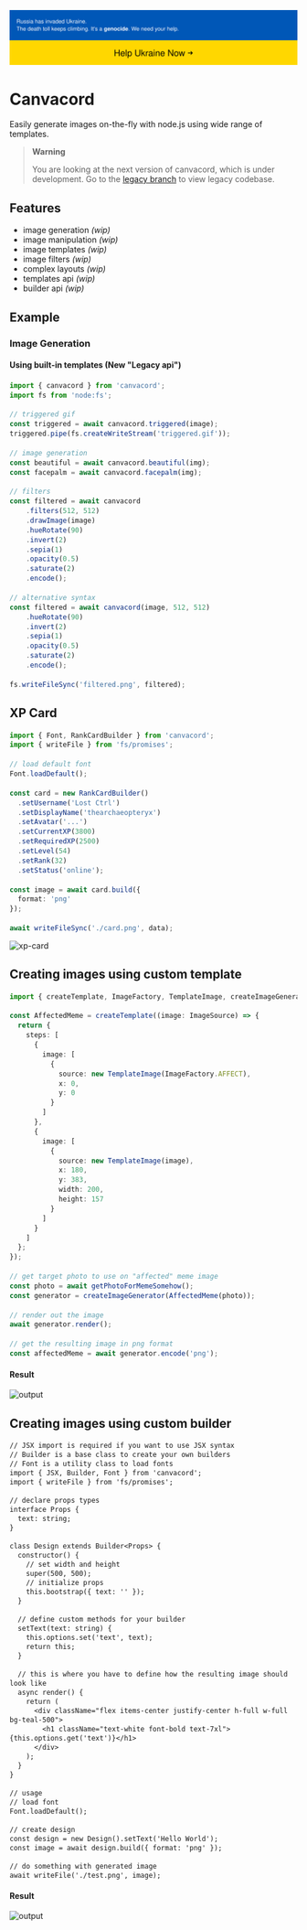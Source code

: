 [![SWUbanner](https://raw.githubusercontent.com/vshymanskyy/StandWithUkraine/main/banner2-direct.svg)](https://vshymanskyy.github.io/StandWithUkraine)

# Canvacord

Easily generate images on-the-fly with node.js using wide range of templates.

> **Warning**
>
> You are looking at the next version of canvacord, which is under development. Go to the [legacy branch](https://github.com/neplextech/canvacord/tree/legacy) to view legacy codebase.

## Features

- image generation _(wip)_
- image manipulation _(wip)_
- image templates _(wip)_
- image filters _(wip)_
- complex layouts _(wip)_
- templates api _(wip)_
- builder api _(wip)_

## Example

### Image Generation

#### Using built-in templates (New "Legacy api")

<!-- prettier-ignore -->
```ts
import { canvacord } from 'canvacord';
import fs from 'node:fs';

// triggered gif
const triggered = await canvacord.triggered(image);
triggered.pipe(fs.createWriteStream('triggered.gif'));

// image generation
const beautiful = await canvacord.beautiful(img);
const facepalm = await canvacord.facepalm(img);

// filters
const filtered = await canvacord
    .filters(512, 512)
    .drawImage(image)
    .hueRotate(90)
    .invert(2)
    .sepia(1)
    .opacity(0.5)
    .saturate(2)
    .encode();

// alternative syntax
const filtered = await canvacord(image, 512, 512)
    .hueRotate(90)
    .invert(2)
    .sepia(1)
    .opacity(0.5)
    .saturate(2)
    .encode();

fs.writeFileSync('filtered.png', filtered);
```

## XP Card

```ts
import { Font, RankCardBuilder } from 'canvacord';
import { writeFile } from 'fs/promises';

// load default font
Font.loadDefault();

const card = new RankCardBuilder()
  .setUsername('Lost Ctrl')
  .setDisplayName('thearchaeopteryx')
  .setAvatar('...')
  .setCurrentXP(3800)
  .setRequiredXP(2500)
  .setLevel(54)
  .setRank(32)
  .setStatus('online');

const image = await card.build({
  format: 'png'
});

await writeFileSync('./card.png', data);
```

![xp-card](https://raw.githubusercontent.com/neplextech/canvacord/main/test/jsx/test2.svg)

## Creating images using custom template

```ts
import { createTemplate, ImageFactory, TemplateImage, createImageGenerator } from 'canvacord';

const AffectedMeme = createTemplate((image: ImageSource) => {
  return {
    steps: [
      {
        image: [
          {
            source: new TemplateImage(ImageFactory.AFFECT),
            x: 0,
            y: 0
          }
        ]
      },
      {
        image: [
          {
            source: new TemplateImage(image),
            x: 180,
            y: 383,
            width: 200,
            height: 157
          }
        ]
      }
    ]
  };
});

// get target photo to use on "affected" meme image
const photo = await getPhotoForMemeSomehow();
const generator = createImageGenerator(AffectedMeme(photo));

// render out the image
await generator.render();

// get the resulting image in png format
const affectedMeme = await generator.encode('png');
```

#### Result

![output](https://raw.githubusercontent.com/neplextech/canvacord/main/test/canvas/affected.png)

## Creating images using custom builder

```tsx
// JSX import is required if you want to use JSX syntax
// Builder is a base class to create your own builders
// Font is a utility class to load fonts
import { JSX, Builder, Font } from 'canvacord';
import { writeFile } from 'fs/promises';

// declare props types
interface Props {
  text: string;
}

class Design extends Builder<Props> {
  constructor() {
    // set width and height
    super(500, 500);
    // initialize props
    this.bootstrap({ text: '' });
  }

  // define custom methods for your builder
  setText(text: string) {
    this.options.set('text', text);
    return this;
  }

  // this is where you have to define how the resulting image should look like
  async render() {
    return (
      <div className="flex items-center justify-center h-full w-full bg-teal-500">
        <h1 className="text-white font-bold text-7xl">{this.options.get('text')}</h1>
      </div>
    );
  }
}

// usage
// load font
Font.loadDefault();

// create design
const design = new Design().setText('Hello World');
const image = await design.build({ format: 'png' });

// do something with generated image
await writeFile('./test.png', image);
```

#### Result

![output](https://github.com/neplextech/canvacord/assets/46562212/c50d09d6-33c4-4b44-81c2-aed6783f503c)
